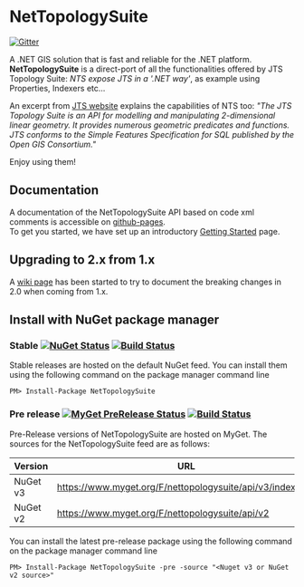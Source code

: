 NetTopologySuite
================

[![Gitter](https://badges.gitter.im/Join%20Chat.svg)](https://gitter.im/NetTopologySuite/NetTopologySuite?utm_source=badge&utm_medium=badge&utm_campaign=pr-badge&utm_content=badge)

A .NET GIS solution that is fast and reliable for the .NET platform.
**NetTopologySuite** is a direct-port of all the functionalities offered by JTS Topology Suite: _NTS expose JTS in a '.NET way'_, as example using Properties, Indexers etc...

An excerpt from [JTS website](http://sourceforge.net/projects/jts-topo-suite) explains the capabilities of NTS too:
_"The JTS Topology Suite is an API for modelling and manipulating 2-dimensional linear geometry. It provides numerous geometric predicates and functions. JTS conforms to the Simple Features Specification for SQL published by the Open GIS Consortium."_

Enjoy using them!

## Documentation
A documentation of the NetTopologySuite API based on code xml comments is accessible on [github-pages](http://nettopologysuite.github.io/NetTopologySuite/api/NetTopologySuite.html).   
To get you started, we have set up an introductory [Getting Started](https://github.com/NetTopologySuite/NetTopologySuite/wiki/GettingStarted) page.

## Upgrading to 2.x from 1.x
A [wiki page](https://github.com/NetTopologySuite/NetTopologySuite/wiki/Upgrading-to-2.0-from-1.x) has been started to try to document the breaking changes in 2.0 when coming from 1.x.

## Install with NuGet package manager
### Stable [![NuGet Status](http://img.shields.io/nuget/v/NetTopologySuite.svg?style=flat)](http://www.nuget.org/packages/NetTopologySuite/) [![Build Status](https://github.com/NetTopologySuite/NetTopologySuite/actions/workflows/full-ci.yml/badge.svg?branch=master)](https://github.com/NetTopologySuite/NetTopologySuite/actions/workflows/full-ci.yml)
Stable releases are hosted on the default NuGet feed. You can install them using the following command on the package manager command line
```
PM> Install-Package NetTopologySuite
```

### Pre release [![MyGet PreRelease Status](http://img.shields.io/myget/nettopologysuite/vpre/NetTopologySuite.svg?style=flat)](https://www.myget.org/feed/nettopologysuite/package/nuget/NetTopologySuite) [![Build Status](https://github.com/NetTopologySuite/NetTopologySuite/actions/workflows/full-ci.yml/badge.svg?branch=develop)](https://github.com/NetTopologySuite/NetTopologySuite/actions/workflows/full-ci.yml)
Pre-Release versions of NetTopologySuite are hosted on MyGet. The sources for the NetTopologySuite feed are as follows:

Version | URL
--- |---
NuGet v3 | https://www.myget.org/F/nettopologysuite/api/v3/index.json
NuGet v2 | https://www.myget.org/F/nettopologysuite/api/v2

You can install the latest pre-release package using the following command on the package manager command line
```
PM> Install-Package NetTopologySuite -pre -source "<Nuget v3 or NuGet v2 source>"
```
